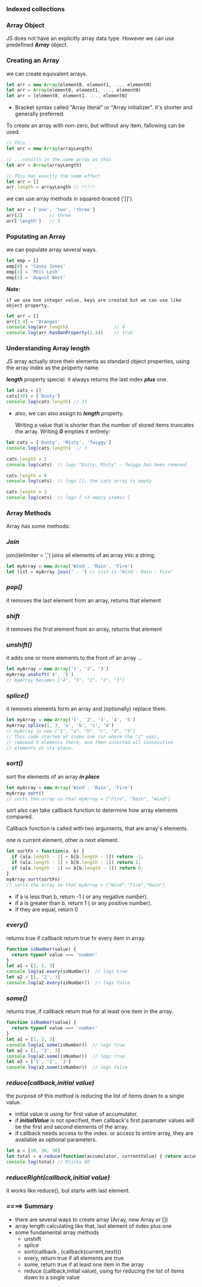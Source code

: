 ### Indexed collections

### Array Object
JS does not have an explicitly array data type. However we can use predefined ***Array*** object.

### Creating an Array
we can create equivalent arrays.
```js
let arr = new Array(element0, element1, ..., elementN)
let arr = Array(element0, element1, ..., elementN)
let arr = [element0, element1, ..., elementN]
```

* Bracket syntax called "Array literal" or "Array initializer". it's shorter and generally preferred.

To create an array with non-zero, but without any item, fallowing can be used.

```js
// This...
let arr = new Array(arrayLength)

// ...results in the same array as this
let arr = Array(arrayLength)

// This has exactly the same effect
let arr = []
arr.length = arrayLength // !!!!!

```

we can use array methods in squared-braced ('[]').
```js
let arr = ['one', 'two', 'three']
arr[2]          // three
arr['length']   // 3
```

### Populating an Array

we can populate array several ways.
```js
let emp = []
emp[0] = 'Casey Jones'
emp[1] = 'Phil Lesh'
emp[2] = 'August West'
```

***Note:***
 
    if we use non integer value, keys are created but we can use like object property.

```js
let arr = []
arr[3.4] = 'Oranges'
console.log(arr.length)                 // 0
console.log(arr.hasOwnProperty(3.4))    // true
```

### Understanding Array length

JS array actually store their elements as standard object properties, using the array index as the property name.

***length*** property special.  it always returns the last index ***plus*** one.

```js
let cats = []
cats[30] = ['Dusty']
console.log(cats.length) // 31
```

* also, we can also assign to ***length*** property.

    Writing a value that is shorter than the number of stored items truncates the array. Writing ***0*** empties it entirely:

```js
let cats = ['Dusty', 'Misty', 'Twiggy']
console.log(cats.length)  // 3

cats.length = 2
console.log(cats)  // logs "Dusty, Misty" - Twiggy has been removed

cats.length = 0
console.log(cats)  // logs []; the cats array is empty

cats.length = 3
console.log(cats)  // logs [ <3 empty items> ]
```

### Array Methods

Array has some methods:

### ***Join***
join(delimiter = ',') joins all elements of an array into a string.

```js
let myArray = new Array('Wind', 'Rain', 'Fire')
let list = myArray.join(' - ') // list is "Wind - Rain - Fire"
```

### ***pop()***

it removes the last element from an array, returns that element

### ***shift***

it removes the first element from an array, returns that element

### ***unshift()***
it adds one or more elements to the front of an array ...

```js
let myArray = new Array('1', '2', '3')
myArray.unshift('4', '5')
// myArray becomes ["4", "5", "1", "2", "3"]
```

### ***splice()***
it removes elements form an array and (optionally) replace them.
```js
let myArray = new Array('1', '2', '3', '4', '5')
myArray.splice(1, 3, 'a', 'b', 'c', 'd')
// myArray is now ["1", "a", "b", "c", "d", "5"]
// This code started at index one (or where the "2" was),
// removed 3 elements there, and then inserted all consecutive
// elements in its place.
```

### ***sort()***
sort the elements of an array ***in place***

```js
let myArray = new Array('Wind', 'Rain', 'Fire')
myArray.sort()
// sorts the array so that myArray = ["Fire", "Rain", "Wind"]
```

sort also can take callback function to determine how array elements compared.

Callback function is called with two arguments, that are array's elements.

one is current element, other is next element.

```js
let sortFn = function(a, b) {
  if (a[a.length - 1] < b[b.length - 1]) return -1;
  if (a[a.length - 1] > b[b.length - 1]) return 1;
  if (a[a.length - 1] == b[b.length - 1]) return 0;
}
myArray.sort(sortFn)
// sorts the array so that myArray = ["Wind","Fire","Rain"]
```

* if a is less than b, return -1 ( or any negative number).
* if a is greater than b, return 1 ( or any positive number).
* if they are equal, return 0

### ***every()***

returns true if callback return true fır every item in array.
```js
function isNumber(value) {
  return typeof value === 'number'
}
let a1 = [1, 2, 3]
console.log(a1.every(isNumber))  // logs true
let a2 = [1, '2', 3]
console.log(a2.every(isNumber))  // logs false
```

### ***some()***
returns true, if callback return true for at least one item in the array.

```js
function isNumber(value) {
  return typeof value === 'number'
}
let a1 = [1, 2, 3]
console.log(a1.some(isNumber))  // logs true
let a2 = [1, '2', 3]
console.log(a2.some(isNumber))  // logs true
let a3 = ['1', '2', '3']
console.log(a3.some(isNumber))  // logs false
```

### ***reduce(callback,initial value)***
the purpose of this method is  reducing the list of items down to a single value.

* initial value is using for first value of accumulator.
* if ***initialValue*** is not specified, then callback's first paramater values will be the first and second elements of the array.
* if callback needs access to the index. or access to entire array, they are available as optional parameters.
```js
let a = [10, 20, 30]
let total = a.reduce(function(accumulator, currentValue) { return accumulator + currentValue }, 0)
console.log(total) // Prints 60
```

### ***reduceRight(callback,initial value)***
 it works like reduce(), but starts with last element.

### ====> Summary
* there are several ways to create array (Array, new Array or [])
* array length calculating like that, last element of index plus one
* some fundamental array methods
    * unshift
    * splice
    * sort(callback , (callback(current,next)))
    * every, return true if all elements are true
    * some, return true if at least one item in the array
    * reduce (callback,initial value), using for reducing the list of items down to a single value